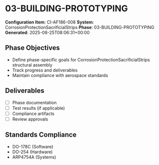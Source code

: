 # 03-BUILDING-PROTOTYPING

**Configuration Item**: CI-AF186-008
**System**: CorrosionProtectionSacrificialStrips
**Phase**: 03-BUILDING-PROTOTYPING
**Generated**: 2025-08-25T08:06:31+00:00

## Phase Objectives
- Define phase-specific goals for CorrosionProtectionSacrificialStrips structural assembly
- Track progress and deliverables
- Maintain compliance with aerospace standards

## Deliverables
- [ ] Phase documentation
- [ ] Test results (if applicable)
- [ ] Compliance artifacts
- [ ] Review approvals

## Standards Compliance
- DO-178C (Software)
- DO-254 (Hardware)
- ARP4754A (Systems)

